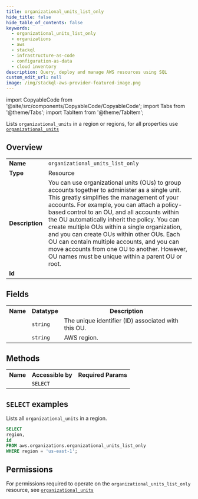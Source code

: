 ```yaml
---
title: organizational_units_list_only
hide_title: false
hide_table_of_contents: false
keywords:
  - organizational_units_list_only
  - organizations
  - aws
  - stackql
  - infrastructure-as-code
  - configuration-as-data
  - cloud inventory
description: Query, deploy and manage AWS resources using SQL
custom_edit_url: null
image: /img/stackql-aws-provider-featured-image.png
---
```


import CopyableCode from '@site/src/components/CopyableCode/CopyableCode';
import Tabs from '@theme/Tabs';
import TabItem from '@theme/TabItem';

Lists <code>organizational_units</code> in a region or regions, for all properties use <a href="/services/serviceName/organizational_units/"><code>organizational_units</code></a>

## Overview
<table>
<tbody>
<tr><td><b>Name</b></td><td><code>organizational_units_list_only</code></td></tr>
<tr><td><b>Type</b></td><td>Resource</td></tr>
<tr><td><b>Description</b></td><td>You can use organizational units (OUs) to group accounts together to administer as a single unit. This greatly simplifies the management of your accounts. For example, you can attach a policy-based control to an OU, and all accounts within the OU automatically inherit the policy. You can create multiple OUs within a single organization, and you can create OUs within other OUs. Each OU can contain multiple accounts, and you can move accounts from one OU to another. However, OU names must be unique within a parent OU or root.</td></tr>
<tr><td><b>Id</b></td><td><CopyableCode code="aws.organizations.organizational_units_list_only" /></td></tr>
</tbody>
</table>

## Fields
<table>
<tbody>
<tr><th>Name</th><th>Datatype</th><th>Description</th></tr><tr><td><CopyableCode code="id" /></td><td><code>string</code></td><td>The unique identifier (ID) associated with this OU.</td></tr>
<tr><td><CopyableCode code="region" /></td><td><code>string</code></td><td>AWS region.</td></tr>
</tbody>
</table>

## Methods

<table>
<tbody>
  <tr>
    <th>Name</th>
    <th>Accessible by</th>
    <th>Required Params</th>
  </tr>
  <tr>
    <td><CopyableCode code="list_resources" /></td>
    <td><code>SELECT</code></td>
    <td><CopyableCode code="region" /></td>
  </tr>
</tbody>
</table>

## `SELECT` examples
Lists all <code>organizational_units</code> in a region.
```sql
SELECT
region,
id
FROM aws.organizations.organizational_units_list_only
WHERE region = 'us-east-1';
```


## Permissions

For permissions required to operate on the <code>organizational_units_list_only</code> resource, see <a href="/services/organizations/organizational_units/#permissions"><code>organizational_units</code></a>

